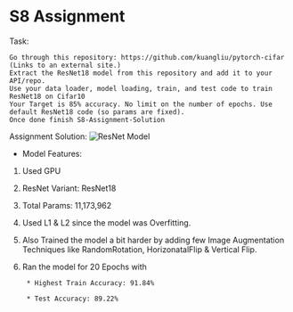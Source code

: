 # S8 Assignment

Task: 

    Go through this repository: https://github.com/kuangliu/pytorch-cifar (Links to an external site.)
    Extract the ResNet18 model from this repository and add it to your API/repo. 
    Use your data loader, model loading, train, and test code to train ResNet18 on Cifar10
    Your Target is 85% accuracy. No limit on the number of epochs. Use default ResNet18 code (so params are fixed). 
    Once done finish S8-Assignment-Solution


Assignment Solution: ![ResNet Model]()

* Model Features:

1. Used GPU
2. ResNet Variant: ResNet18
3. Total Params: 11,173,962
4. Used L1 & L2 since the model was Overfitting. 
5. Also Trained the model a bit harder by adding few Image Augmentation Techniques like RandomRotation, HorizonatalFlip & Vertical Flip.
6. Ran the model for 20 Epochs with 

        * Highest Train Accuracy: 91.84% 

        * Test Accuracy: 89.22% 
